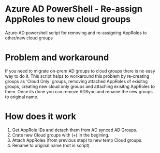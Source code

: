 # Azure AD PowerShell - Re-assign AppRoles to new cloud groups
Azure-AD powershell script for removing and re-assigning AppRoles to other/new cloud groups

# Problem and workaround
If you need to migrate on-prem AD groups to cloud groups there is no easy way to do it.
This script helps to workaround this problem by re-creating groups as 'Cloud Only' groups,
removing attached AppRoles of exisitng groups, creating new cloud only groups and attaching 
exisitng AppRoles to them. Once its done you can remove ADSync and rename the new groups to
original name.

# How does it work
1. Get AppRole IDs and detach them from AD synced AD Groups.
2. Crate new Cloud groups with (+) in the begining.
3. Attach AppRoles (from previous step) to new temp Cloud groups.
4. Rename to original name (not in script)
